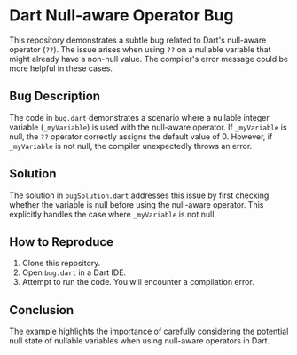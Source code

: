 # Dart Null-aware Operator Bug

This repository demonstrates a subtle bug related to Dart's null-aware operator (`??`). The issue arises when using `??` on a nullable variable that might already have a non-null value. The compiler's error message could be more helpful in these cases.

## Bug Description

The code in `bug.dart` demonstrates a scenario where a nullable integer variable (`_myVariable`) is used with the null-aware operator.  If `_myVariable` is null, the `??` operator correctly assigns the default value of 0. However, if `_myVariable` is not null, the compiler unexpectedly throws an error.

## Solution

The solution in `bugSolution.dart` addresses this issue by first checking whether the variable is null before using the null-aware operator. This explicitly handles the case where `_myVariable` is not null.

## How to Reproduce

1. Clone this repository.
2. Open `bug.dart` in a Dart IDE.
3. Attempt to run the code. You will encounter a compilation error.

## Conclusion

The example highlights the importance of carefully considering the potential null state of nullable variables when using null-aware operators in Dart.